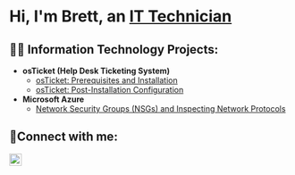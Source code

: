 <h1>Hi, I'm Brett, an <a href="https://www.linkedin.com/in/brett-easton/">IT Technician</a></h1>

<h2>👨‍💻 Information Technology Projects:</h2>

- <b>osTicket (Help Desk Ticketing System)</b>
  - [osTicket: Prerequisites and Installation](https://github.com/beaston15/osticket-prereqs)
  - [osTicket: Post-Installation Configuration](https://github.com/beaston15/post-install-config)
- <b>Microsoft Azure</b>
  - [Network Security Groups (NSGs) and Inspecting Network Protocols](https://github.com/beaston15/azure-network-protocols)

<h2>🤳Connect with me:</h2>

[<img align="left" alt="Josh | LinkedIn" width="22px" src="https://cdn.jsdelivr.net/npm/simple-icons@v3/icons/linkedin.svg" />][linkedin]

[linkedin]: www.linkedin.com/in/brett-easton
